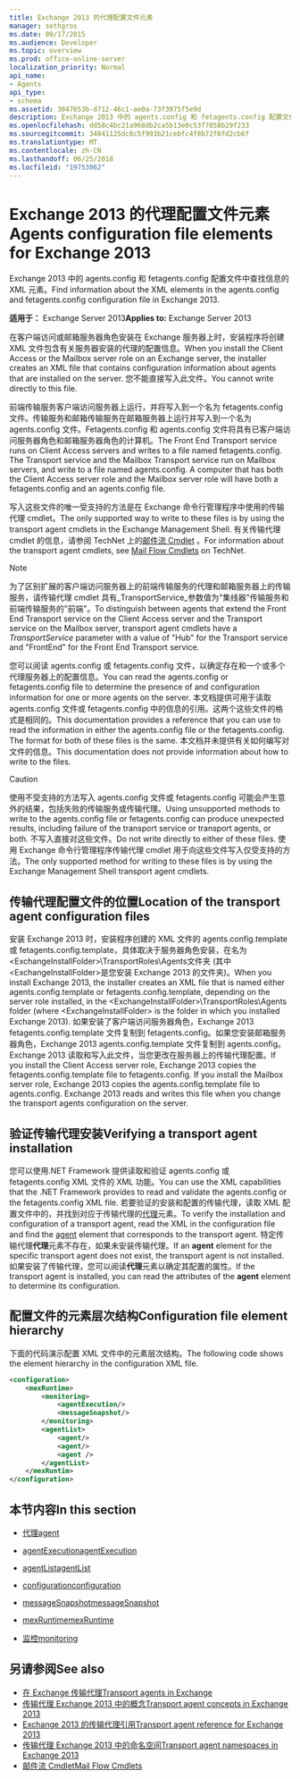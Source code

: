 ```yaml
---
title: Exchange 2013 的代理配置文件元素
manager: sethgros
ms.date: 09/17/2015
ms.audience: Developer
ms.topic: overview
ms.prod: office-online-server
localization_priority: Normal
api_name:
- Agents
api_type:
- schema
ms.assetid: 3047653b-d712-46c1-ae0a-73f3975f5e9d
description: Exchange 2013 中的 agents.config 和 fetagents.config 配置文件中查找信息的 XML 元素。
ms.openlocfilehash: dd58c4bc21a968db2ca5b13e0c53f7058b29f233
ms.sourcegitcommit: 34041125dc8c5f993b21cebfc4f8b72f0fd2cb6f
ms.translationtype: MT
ms.contentlocale: zh-CN
ms.lasthandoff: 06/25/2018
ms.locfileid: "19753062"
---
```

# <a name="agents-configuration-file-elements-for-exchange-2013"></a><span data-ttu-id="3a6bf-103">Exchange 2013 的代理配置文件元素</span><span class="sxs-lookup"><span data-stu-id="3a6bf-103">Agents configuration file elements for Exchange 2013</span></span>

<span data-ttu-id="3a6bf-104">Exchange 2013 中的 agents.config 和 fetagents.config 配置文件中查找信息的 XML 元素。</span><span class="sxs-lookup"><span data-stu-id="3a6bf-104">Find information about the XML elements in the agents.config and fetagents.config configuration file in Exchange 2013.</span></span>
  
<span data-ttu-id="3a6bf-105">**适用于：** Exchange Server 2013</span><span class="sxs-lookup"><span data-stu-id="3a6bf-105">**Applies to:** Exchange Server 2013</span></span>
  
<span data-ttu-id="3a6bf-106">在客户端访问或邮箱服务器角色安装在 Exchange 服务器上时，安装程序将创建 XML 文件包含有关服务器安装的代理的配置信息。</span><span class="sxs-lookup"><span data-stu-id="3a6bf-106">When you install the Client Access or the Mailbox server role on an Exchange server, the installer creates an XML file that contains configuration information about agents that are installed on the server.</span></span> <span data-ttu-id="3a6bf-107">您不能直接写入此文件。</span><span class="sxs-lookup"><span data-stu-id="3a6bf-107">You cannot write directly to this file.</span></span> 
  
<span data-ttu-id="3a6bf-108">前端传输服务客户端访问服务器上运行，并将写入到一个名为 fetagents.config 文件。传输服务和邮箱传输服务在邮箱服务器上运行并写入到一个名为 agents.config 文件。Fetagents.config 和 agents.config 文件将具有已客户端访问服务器角色和邮箱服务器角色的计算机。</span><span class="sxs-lookup"><span data-stu-id="3a6bf-108">The Front End Transport service runs on Client Access servers and writes to a file named fetagents.config. The Transport service and the Mailbox Transport service run on Mailbox servers, and write to a file named agents.config. A computer that has both the Client Access server role and the Mailbox server role will have both a fetagents.config and an agents.config file.</span></span> 
  
<span data-ttu-id="3a6bf-109">写入这些文件的唯一受支持的方法是在 Exchange 命令行管理程序中使用的传输代理 cmdlet。</span><span class="sxs-lookup"><span data-stu-id="3a6bf-109">The only supported way to write to these files is by using the transport agent cmdlets in the Exchange Management Shell.</span></span> <span data-ttu-id="3a6bf-110">有关传输代理 cmdlet 的信息，请参阅 TechNet 上的[邮件流 Cmdlet](http://technet.microsoft.com/en-us/library/aa998553%28v=exchg.150%29.aspx) 。</span><span class="sxs-lookup"><span data-stu-id="3a6bf-110">For information about the transport agent cmdlets, see [Mail Flow Cmdlets](http://technet.microsoft.com/en-us/library/aa998553%28v=exchg.150%29.aspx) on TechNet.</span></span> 
  
> [!NOTE]
> <span data-ttu-id="3a6bf-111">为了区别扩展的客户端访问服务器上的前端传输服务的代理和邮箱服务器上的传输服务，请传输代理 cmdlet 具有_TransportService_参数值为"集线器"传输服务和前端传输服务的"前端"。</span><span class="sxs-lookup"><span data-stu-id="3a6bf-111">To distinguish between agents that extend the Front End Transport service on the Client Access server and the Transport service on the Mailbox server, transport agent cmdlets have a  _TransportService_ parameter with a value of "Hub" for the Transport service and "FrontEnd" for the Front End Transport service.</span></span> 
  
<span data-ttu-id="3a6bf-112">您可以阅读 agents.config 或 fetagents.config 文件，以确定存在和一个或多个代理服务器上的配置信息。</span><span class="sxs-lookup"><span data-stu-id="3a6bf-112">You can read the agents.config or fetagents.config file to determine the presence of and configuration information for one or more agents on the server.</span></span> <span data-ttu-id="3a6bf-113">本文档提供可用于读取 agents.config 文件或 fetagents.config 中的信息的引用。这两个这些文件的格式是相同的。</span><span class="sxs-lookup"><span data-stu-id="3a6bf-113">This documentation provides a reference that you can use to read the information in either the agents.config file or the fetagents.config. The format for both of these files is the same.</span></span> <span data-ttu-id="3a6bf-114">本文档并未提供有关如何编写对文件的信息。</span><span class="sxs-lookup"><span data-stu-id="3a6bf-114">This documentation does not provide information about how to write to the files.</span></span>
  
> [!CAUTION]
> <span data-ttu-id="3a6bf-115">使用不受支持的方法写入 agents.config 文件或 fetagents.config 可能会产生意外的结果，包括失败的传输服务或传输代理。</span><span class="sxs-lookup"><span data-stu-id="3a6bf-115">Using unsupported methods to write to the agents.config file or fetagents.config can produce unexpected results, including failure of the transport service or transport agents, or both.</span></span> <span data-ttu-id="3a6bf-116">不写入直接对这些文件。</span><span class="sxs-lookup"><span data-stu-id="3a6bf-116">Do not write directly to either of these files.</span></span> <span data-ttu-id="3a6bf-117">使用 Exchange 命令行管理程序传输代理 cmdlet 用于向这些文件写入仅受支持的方法。</span><span class="sxs-lookup"><span data-stu-id="3a6bf-117">The only supported method for writing to these files is by using the Exchange Management Shell transport agent cmdlets.</span></span> 
  
## <a name="location-of-the-transport-agent-configuration-files"></a><span data-ttu-id="3a6bf-118">传输代理配置文件的位置</span><span class="sxs-lookup"><span data-stu-id="3a6bf-118">Location of the transport agent configuration files</span></span>
<span data-ttu-id="3a6bf-119"><a name="bk_ConfigLoc"> </a></span><span class="sxs-lookup"><span data-stu-id="3a6bf-119"></span></span>

<span data-ttu-id="3a6bf-120">安装 Exchange 2013 时，安装程序创建的 XML 文件的 agents.config.template 或 fetagents.config.template，具体取决于服务器角色安装，在名为\<ExchangeInstallFolder\>\TransportRoles\Agents文件夹 (其中\<ExchangeInstallFolder\>是您安装 Exchange 2013 的文件夹)。</span><span class="sxs-lookup"><span data-stu-id="3a6bf-120">When you install Exchange 2013, the installer creates an XML file that is named either agents.config.template or fetagents.config.template, depending on the server role installed, in the \<ExchangeInstallFolder\>\TransportRoles\Agents folder (where \<ExchangeInstallFolder\> is the folder in which you installed Exchange 2013).</span></span> <span data-ttu-id="3a6bf-121">如果安装了客户端访问服务器角色，Exchange 2013 fetagents.config.template 文件复制到 fetagents.config。如果您安装邮箱服务器角色，Exchange 2013 agents.config.template 文件复制到 agents.config。Exchange 2013 读取和写入此文件，当您更改在服务器上的传输代理配置。</span><span class="sxs-lookup"><span data-stu-id="3a6bf-121">If you install the Client Access server role, Exchange 2013 copies the fetagents.config.template file to fetagents.config. If you install the Mailbox server role, Exchange 2013 copies the agents.config.template file to agents.config. Exchange 2013 reads and writes this file when you change the transport agents configuration on the server.</span></span>
  
## <a name="verifying-a-transport-agent-installation"></a><span data-ttu-id="3a6bf-122">验证传输代理安装</span><span class="sxs-lookup"><span data-stu-id="3a6bf-122">Verifying a transport agent installation</span></span>
<span data-ttu-id="3a6bf-123"><a name="bk_verifyinstall"> </a></span><span class="sxs-lookup"><span data-stu-id="3a6bf-123"></span></span>

<span data-ttu-id="3a6bf-124">您可以使用.NET Framework 提供读取和验证 agents.config 或 fetagents.config XML 文件的 XML 功能。</span><span class="sxs-lookup"><span data-stu-id="3a6bf-124">You can use the XML capabilities that the .NET Framework provides to read and validate the agents.config or the fetagents.config XML file.</span></span> <span data-ttu-id="3a6bf-125">若要验证的安装和配置的传输代理，读取 XML 配置文件中的，并找到对应于传输代理的[代理](agent.md)元素。</span><span class="sxs-lookup"><span data-stu-id="3a6bf-125">To verify the installation and configuration of a transport agent, read the XML in the configuration file and find the [agent](agent.md) element that corresponds to the transport agent.</span></span> <span data-ttu-id="3a6bf-126">特定传输代理**代理**元素不存在，如果未安装传输代理。</span><span class="sxs-lookup"><span data-stu-id="3a6bf-126">If an **agent** element for the specific transport agent does not exist, the transport agent is not installed.</span></span> <span data-ttu-id="3a6bf-127">如果安装了传输代理，您可以阅读**代理**元素以确定其配置的属性。</span><span class="sxs-lookup"><span data-stu-id="3a6bf-127">If the transport agent is installed, you can read the attributes of the **agent** element to determine its configuration.</span></span> 
  
## <a name="configuration-file-element-hierarchy"></a><span data-ttu-id="3a6bf-128">配置文件的元素层次结构</span><span class="sxs-lookup"><span data-stu-id="3a6bf-128">Configuration file element hierarchy</span></span>
<span data-ttu-id="3a6bf-129"><a name="bk_elementref"> </a></span><span class="sxs-lookup"><span data-stu-id="3a6bf-129"></span></span>

<span data-ttu-id="3a6bf-130">下面的代码演示配置 XML 文件中的元素层次结构。</span><span class="sxs-lookup"><span data-stu-id="3a6bf-130">The following code shows the element hierarchy in the configuration XML file.</span></span>
  
```XML
<configuration>
    <mexRuntime>
        <monitoring>
            <agentExecution/>
            <messageSnapshot/>
        </monitoring>
        <agentList>
            <agent/>
            <agent/>
            <agent />
        </agentList>
    </mexRuntim>
</configuration>
```

## <a name="in-this-section"></a><span data-ttu-id="3a6bf-131">本节内容</span><span class="sxs-lookup"><span data-stu-id="3a6bf-131">In this section</span></span>
<span data-ttu-id="3a6bf-132"><a name="bk_elementreflist"> </a></span><span class="sxs-lookup"><span data-stu-id="3a6bf-132"></span></span>

- [<span data-ttu-id="3a6bf-133">代理</span><span class="sxs-lookup"><span data-stu-id="3a6bf-133">agent</span></span>](agent.md)
    
- [<span data-ttu-id="3a6bf-134">agentExecution</span><span class="sxs-lookup"><span data-stu-id="3a6bf-134">agentExecution</span></span>](agentexecution.md)
    
- [<span data-ttu-id="3a6bf-135">agentList</span><span class="sxs-lookup"><span data-stu-id="3a6bf-135">agentList</span></span>](agentlist.md)
    
- [<span data-ttu-id="3a6bf-136">configuration</span><span class="sxs-lookup"><span data-stu-id="3a6bf-136">configuration</span></span>](configuration.md)
    
- [<span data-ttu-id="3a6bf-137">messageSnapshot</span><span class="sxs-lookup"><span data-stu-id="3a6bf-137">messageSnapshot</span></span>](messagesnapshot.md)
    
- [<span data-ttu-id="3a6bf-138">mexRuntime</span><span class="sxs-lookup"><span data-stu-id="3a6bf-138">mexRuntime</span></span>](mexruntime.md)
    
- [<span data-ttu-id="3a6bf-139">监控</span><span class="sxs-lookup"><span data-stu-id="3a6bf-139">monitoring</span></span>](monitoring.md)
    
## <a name="see-also"></a><span data-ttu-id="3a6bf-140">另请参阅</span><span class="sxs-lookup"><span data-stu-id="3a6bf-140">See also</span></span>

- [<span data-ttu-id="3a6bf-141">在 Exchange 传输代理</span><span class="sxs-lookup"><span data-stu-id="3a6bf-141">Transport agents in Exchange</span></span>](transport-agents-in-exchange-2013.md)
- [<span data-ttu-id="3a6bf-142">传输代理 Exchange 2013 中的概念</span><span class="sxs-lookup"><span data-stu-id="3a6bf-142">Transport agent concepts in Exchange 2013</span></span>](transport-agent-concepts-in-exchange-2013.md)
- [<span data-ttu-id="3a6bf-143">Exchange 2013 的传输代理引用</span><span class="sxs-lookup"><span data-stu-id="3a6bf-143">Transport agent reference for Exchange 2013</span></span>](transport-agent-reference-for-exchange-2013.md)
- [<span data-ttu-id="3a6bf-144">传输代理 Exchange 2013 中的命名空间</span><span class="sxs-lookup"><span data-stu-id="3a6bf-144">Transport agent namespaces in Exchange 2013</span></span>](transport-agent-namespaces-in-exchange-2013.md)
- [<span data-ttu-id="3a6bf-145">邮件流 Cmdlet</span><span class="sxs-lookup"><span data-stu-id="3a6bf-145">Mail Flow Cmdlets</span></span>](https://docs.microsoft.com/en-us/powershell/exchange/?view=exchange-ps)
    

